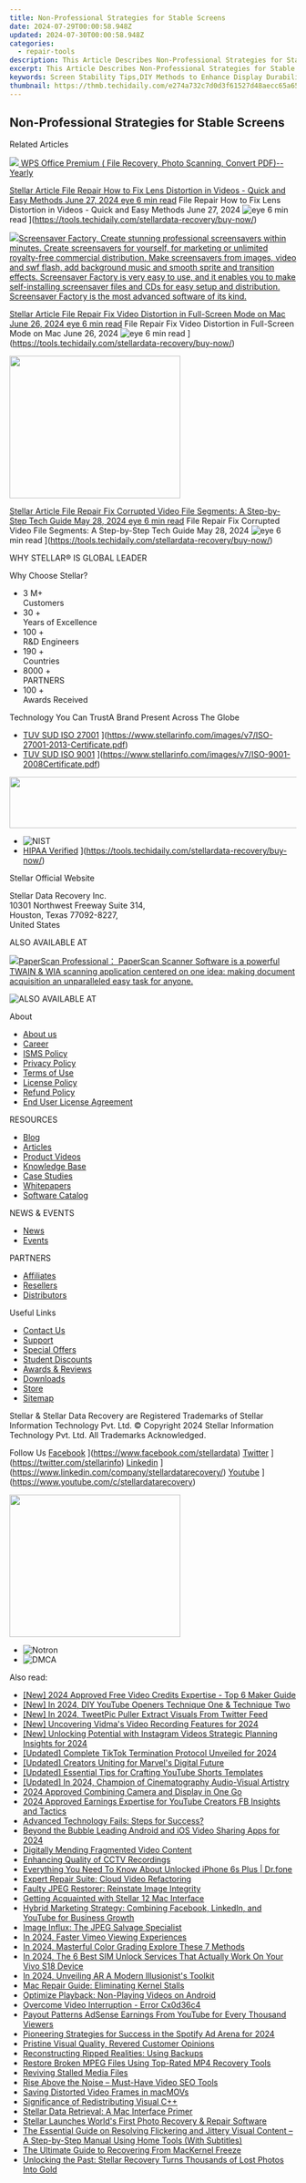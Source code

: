 ```yaml
---
title: Non-Professional Strategies for Stable Screens
date: 2024-07-29T00:00:58.948Z
updated: 2024-07-30T00:00:58.948Z
categories:
  - repair-tools
description: This Article Describes Non-Professional Strategies for Stable Screens
excerpt: This Article Describes Non-Professional Strategies for Stable Screens
keywords: Screen Stability Tips,DIY Methods to Enhance Display Durability,How to Prevent Tablet or Phone Cracks,Affordable Screen Protection Solutions,Easy Techniques for Extending LCD Life Span,Non-Professional Fixes for Shattered Screens,Budget-Friendly Ways to Secure Your Device Screen
thumbnail: https://thmb.techidaily.com/e274a732c7d0d3f61527d48aecc65a65fbbf84ca45a89dafe19b065f7716c31c.jpg
---
```


## Non-Professional Strategies for Stable Screens

Related Articles

<!-- affiliate ads begin -->
<a href="https://secure.2checkout.com/order/checkout.php?PRODS=38729081&QTY=1&AFFILIATE=108875&CART=1"><img src="https://website-prod.cache.wpscdn.com/img/wps-spreadsheet-free-excel-editor-online-offline-1x.93e269d.png" border="0">
WPS Office Premium ( File Recovery, Photo Scanning, Convert PDF)--Yearly</a>
<!-- affiliate ads end -->
[Stellar Article File Repair  How to Fix Lens Distortion in Videos - Quick and Easy Methods June 27, 2024 eye 6 min read](https://www.stellarinfo.com/public/image/article/Quick-Ways-to-Fix-Video-Distortion-1618.jpg) File Repair  How to Fix Lens Distortion in Videos - Quick and Easy Methods June 27, 2024 ![eye](https://www.stellarinfo.com/public/newarticle/images/eye.png) 6 min read ](https://tools.techidaily.com/stellardata-recovery/buy-now/)

<!-- affiliate ads begin -->
<a href="https://secure.2checkout.com/order/checkout.php?PRODS=194977&QTY=1&AFFILIATE=108875&CART=1"><img src="https://www.blumentals.net/scrfactory/images/screensaver-software.png" border="0">Screensaver Factory, Create stunning professional screensavers within minutes. Create screensavers for yourself, for marketing or unlimited royalty-free commercial distribution. Make screensavers from images, video and swf flash, add background music and smooth sprite and transition effects. Screensaver Factory is very easy to use, and it enables you to make self-installing screensaver files and CDs for easy setup and distribution. Screensaver Factory is the most advanced software of its kind.</a>
<!-- affiliate ads end -->
[Stellar Article File Repair  Fix Video Distortion in Full-Screen Mode on Mac June 26, 2024 eye 6 min read](https://www.stellarinfo.com/public/image/article/Quick-Ways-to-Fix-Video-Distortion-on-Mac-1617.jpg) File Repair  Fix Video Distortion in Full-Screen Mode on Mac June 26, 2024 ![eye](https://www.stellarinfo.com/public/newarticle/images/eye.png) 6 min read ](https://tools.techidaily.com/stellardata-recovery/buy-now/)

<!-- affiliate ads begin -->
<a href="https://boody-eco-wear.pxf.io/c/5597632/1567905/13846" target="_top" id="1567905"><img src="//a.impactradius-go.com/display-ad/13846-1567905" border="0" alt="" width="300" height="250"/></a><img height="0" width="0" src="https://imp.pxf.io/i/5597632/1567905/13846" style="position:absolute;visibility:hidden;" border="0" />
<!-- affiliate ads end -->
[Stellar Article File Repair  Fix Corrupted Video File Segments: A Step-by-Step Tech Guide May 28, 2024 eye 6 min read](https://www.stellarinfo.com/public/image/article/Fix-Corrupted-Video-File-Segments_A-Step-by-Step-Tech-Guide-1517.jpg) File Repair  Fix Corrupted Video File Segments: A Step-by-Step Tech Guide May 28, 2024 ![eye](https://www.stellarinfo.com/public/newarticle/images/eye.png) 6 min read ](https://tools.techidaily.com/stellardata-recovery/buy-now/)

 WHY STELLAR® IS GLOBAL LEADER

 Why Choose Stellar?

* 3  M+  
Customers
* 30 +  
Years of Excellence
* 100 +  
R&D Engineers
* 190 +  
Countries
* 8000 +  
PARTNERS
* 100 +  
Awards Received

 Technology You Can TrustA Brand Present Across The Globe

* [TUV SUD ISO 27001](https://www.stellarinfo.com/images/v7/tuv1.png) ](https://www.stellarinfo.com/images/v7/ISO-27001-2013-Certificate.pdf)
* [TUV SUD ISO 9001](https://www.stellarinfo.com/images/v7/tuv2.png) ](https://www.stellarinfo.com/images/v7/ISO-9001-2008Certificate.pdf)
<!-- affiliate ads begin -->
<a href="https://mindmanager.sjv.io/c/5597632/1787667/20231" target="_top" id="1787667"><img src="//a.impactradius-go.com/display-ad/20231-1787667" border="0" alt="" width="728" height="90"/></a><img height="0" width="0" src="https://imp.pxf.io/i/5597632/1787667/20231" style="position:absolute;visibility:hidden;" border="0" />
<!-- affiliate ads end -->
* ![NIST](https://www.stellarinfo.com/images/v7/nist.png)
* [HIPAA Verified](https://www.stellarinfo.com/images/v7/hipa.png) ](https://tools.techidaily.com/stellardata-recovery/buy-now/)

 Stellar Official Website

 Stellar Data Recovery Inc.  
 10301 Northwest Freeway Suite 314,  
 Houston, Texas 77092-8227,  
 United States

 ALSO AVAILABLE AT

<!-- affiliate ads begin -->
<a href="https://secure.2checkout.com/order/checkout.php?PRODS=37540879&QTY=1&AFFILIATE=108875&CART=1"><img src="https://paperscan.orpalis.com/img/content/You_prefer_to_use.png" border="0">PaperScan Professional： PaperScan Scanner Software is a powerful TWAIN & WIA scanning application centered on one idea: making document acquisition an unparalleled easy task for anyone.</a>
<!-- affiliate ads end -->
![ALSO AVAILABLE AT](https://www.stellarinfo.com/images/v7/Partners_logo_new.png)

 About

* [About us](https://tools.techidaily.com/stellardata-recovery/buy-now/)
* [Career](https://tools.techidaily.com/stellardata-recovery/buy-now/)
* [ISMS Policy](https://tools.techidaily.com/stellardata-recovery/buy-now/)
* [Privacy Policy](https://tools.techidaily.com/stellardata-recovery/buy-now/)
* [Terms of Use](https://tools.techidaily.com/stellardata-recovery/buy-now/)
* [License Policy](https://www.stellarinfo.com/software-licensing-usage.php)
* [Refund Policy](https://tools.techidaily.com/stellardata-recovery/buy-now/)
* [End User License Agreement](https://tools.techidaily.com/stellardata-recovery/buy-now/)

 RESOURCES

* [Blog](https://tools.techidaily.com/stellardata-recovery/buy-now/)
* [Articles](https://tools.techidaily.com/stellardata-recovery/buy-now/)
* [Product Videos](https://tools.techidaily.com/stellardata-recovery/buy-now/)
* [Knowledge Base](https://tools.techidaily.com/stellardata-recovery/buy-now/)
* [Case Studies](https://tools.techidaily.com/stellardata-recovery/buy-now/)
* [Whitepapers](https://tools.techidaily.com/stellardata-recovery/buy-now/)
* [Software Catalog](https://tools.techidaily.com/stellardata-recovery/buy-now/)

 NEWS & EVENTS

* [News](https://tools.techidaily.com/stellardata-recovery/buy-now/)
* [Events](https://www.stellarinfo.com/affiliate-summit/affiliate-summit.php)

 PARTNERS

* [Affiliates](https://tools.techidaily.com/stellardata-recovery/buy-now/)
* [Resellers](https://tools.techidaily.com/stellardata-recovery/buy-now/)
* [Distributors](https://tools.techidaily.com/stellardata-recovery/buy-now/)

 Useful Links

* [Contact Us](https://www.stellarinfo.com/contact/contact-us.php)
* [Support](https://tools.techidaily.com/stellardata-recovery/buy-now/)
* [Special Offers](https://tools.techidaily.com/stellardata-recovery/buy-now/)
* [Student Discounts](https://www.stellarinfo.com/student-discount/)
* [Awards & Reviews](https://tools.techidaily.com/stellardata-recovery/buy-now/)
* [Downloads](https://www.stellarinfo.com/download.php)
* [Store](https://tools.techidaily.com/stellardata-recovery/buy-now/)
* [Sitemap](https://www.stellarinfo.com/sitemap.php)

 Stellar & Stellar Data Recovery are Registered Trademarks of Stellar Information Technology Pvt. Ltd. © Copyright 2024 Stellar Information Technology Pvt. Ltd. All Trademarks Acknowledged.

Follow Us [Facebook](https://www.stellarinfo.com/Images/fb.png) ](https://www.facebook.com/stellardata) [Twitter](https://www.stellarinfo.com/Images/tw.png) ](https://twitter.com/stellarinfo) [Linkedin](https://www.stellarinfo.com/Images/in.png) ](https://www.linkedin.com/company/stellardatarecovery/) [Youtube](https://www.stellarinfo.com/newblacktheme/images/yt.png) ](https://www.youtube.com/c/stellardatarecovery)

<!-- affiliate ads begin -->
<a href="https://imp.i357552.net/c/5597632/863039/11832" target="_top" id="863039"><img src="//a.impactradius-go.com/display-ad/11832-863039" border="0" alt="" width="300" height="250"/></a>
<!-- affiliate ads end -->
* ![Notron](https://www.stellarinfo.com/images/v7/notron.png)
* ![DMCA](https://www.stellarinfo.com/images/v7/dmca.png)

<ins class="adsbygoogle"
     style="display:block"
     data-ad-format="autorelaxed"
     data-ad-client="ca-pub-7571918770474297"
     data-ad-slot="1223367746"></ins>



<ins class="adsbygoogle"
     style="display:block"
     data-ad-client="ca-pub-7571918770474297"
     data-ad-slot="8358498916"
     data-ad-format="auto"
     data-full-width-responsive="true"></ins>



<span class="atpl-alsoreadstyle">Also read:</span>
<div><ul>
<li><a href="https://eaxpv-info.techidaily.com/new-2024-approved-free-video-credits-expertise-top-6-maker-guide/"><u>[New] 2024 Approved  Free Video Credits Expertise - Top 6 Maker Guide</u></a></li>
<li><a href="https://facebook-record-videos.techidaily.com/new-in-2024-diy-youtube-openers-technique-one-and-technique-two/"><u>[New] In 2024, DIY YouTube Openers  Technique One & Technique Two</u></a></li>
<li><a href="https://twitter-videos.techidaily.com/new-in-2024-tweetpic-puller-extract-visuals-from-twitter-feed/"><u>[New] In 2024, TweetPic Puller  Extract Visuals From Twitter Feed</u></a></li>
<li><a href="https://screen-mirroring-recording.techidaily.com/new-uncovering-vidmas-video-recording-features-for-2024/"><u>[New] Uncovering Vidma's Video Recording Features for 2024</u></a></li>
<li><a href="https://instagram-video-files.techidaily.com/new-unlocking-potential-with-instagram-videos-strategic-planning-insights-for-2024/"><u>[New] Unlocking Potential with Instagram Videos  Strategic Planning Insights for 2024</u></a></li>
<li><a href="https://tiktok-clips.techidaily.com/updated-complete-tiktok-termination-protocol-unveiled-for-2024/"><u>[Updated] Complete TikTok Termination Protocol Unveiled for 2024</u></a></li>
<li><a href="https://youtube-videos.techidaily.com/updated-creators-uniting-for-marvels-digital-future/"><u>[Updated] Creators Uniting for Marvel's Digital Future</u></a></li>
<li><a href="https://youtube-web.techidaily.com/ed-essential-tips-for-crafting-youtube-shorts-templates/"><u>[Updated] Essential Tips for Crafting YouTube Shorts Templates</u></a></li>
<li><a href="https://youtube-tips.techidaily.com/ed-in-2024-champion-of-cinematography-audio-visual-artistry/"><u>[Updated] In 2024, Champion of Cinematography  Audio-Visual Artistry</u></a></li>
<li><a href="https://remote-screen-capture.techidaily.com/2024-approved-combining-camera-and-display-in-one-go/"><u>2024 Approved  Combining Camera and Display in One Go</u></a></li>
<li><a href="https://facebook-video-recording.techidaily.com/2024-approved-earnings-expertise-for-youtube-creators-fb-insights-and-tactics/"><u>2024 Approved  Earnings Expertise for YouTube Creators  FB Insights and Tactics</u></a></li>
<li><a href="https://data-wizards.techidaily.com/advanced-technology-fails-steps-for-success/"><u>Advanced Technology Fails: Steps for Success?</u></a></li>
<li><a href="https://extra-hints.techidaily.com/beyond-the-bubble-leading-android-and-ios-video-sharing-apps-for-2024/"><u>Beyond the Bubble  Leading Android and iOS Video Sharing Apps for 2024</u></a></li>
<li><a href="https://data-wizards.techidaily.com/digitally-mending-fragmented-video-content/"><u>Digitally Mending Fragmented Video Content</u></a></li>
<li><a href="https://data-wizards.techidaily.com/enhancing-quality-of-cctv-recordings/"><u>Enhancing Quality of CCTV Recordings</u></a></li>
<li><a href="https://iphone-unlock.techidaily.com/everything-you-need-to-know-about-unlocked-iphone-6s-plus-drfone-by-drfone-ios/"><u>Everything You Need To Know About Unlocked iPhone 6s Plus | Dr.fone</u></a></li>
<li><a href="https://data-wizards.techidaily.com/expert-repair-suite-cloud-video-refactoring/"><u>Expert Repair Suite: Cloud Video Refactoring</u></a></li>
<li><a href="https://data-wizards.techidaily.com/faulty-jpeg-restorer-reinstate-image-integrity/"><u>Faulty JPEG Restorer: Reinstate Image Integrity</u></a></li>
<li><a href="https://data-wizards.techidaily.com/getting-acquainted-with-stellar-12-mac-interface/"><u>Getting Acquainted with Stellar 12 Mac Interface</u></a></li>
<li><a href="https://data-wizards.techidaily.com/hybrid-marketing-strategy-combining-facebook-linkedin-and-youtube-for-business-growth/"><u>Hybrid Marketing Strategy: Combining Facebook, LinkedIn, and YouTube for Business Growth</u></a></li>
<li><a href="https://data-wizards.techidaily.com/image-influx-the-jpeg-salvage-specialist/"><u>Image Influx: The JPEG Salvage Specialist</u></a></li>
<li><a href="https://vimeo-videos.techidaily.com/in-2024-faster-vimeo-viewing-experiences/"><u>In 2024, Faster Vimeo Viewing Experiences</u></a></li>
<li><a href="https://extra-skills.techidaily.com/in-2024-masterful-color-grading-explore-these-7-methods/"><u>In 2024, Masterful Color Grading  Explore These 7 Methods</u></a></li>
<li><a href="https://sim-unlock.techidaily.com/in-2024-the-6-best-sim-unlock-services-that-actually-work-on-your-vivo-s18-device-by-drfone-android/"><u>In 2024, The 6 Best SIM Unlock Services That Actually Work On Your Vivo S18 Device</u></a></li>
<li><a href="https://some-guidance.techidaily.com/in-2024-unveiling-ar-a-modern-illusionists-toolkit/"><u>In 2024, Unveiling AR  A Modern Illusionist's Toolkit</u></a></li>
<li><a href="https://data-wizards.techidaily.com/mac-repair-guide-eliminating-kernel-stalls/"><u>Mac Repair Guide: Eliminating Kernel Stalls</u></a></li>
<li><a href="https://data-wizards.techidaily.com/optimize-playback-non-playing-videos-on-android/"><u>Optimize Playback: Non-Playing Videos on Android</u></a></li>
<li><a href="https://data-wizards.techidaily.com/overcome-video-interruption-error-cx0d36c4/"><u>Overcome Video Interruption - Error Cx0d36c4</u></a></li>
<li><a href="https://youtube-web.techidaily.com/t-patterns-adsense-earnings-from-youtube-for-every-thousand-viewers/"><u>Payout Patterns  AdSense Earnings From YouTube for Every Thousand Viewers</u></a></li>
<li><a href="https://extra-support.techidaily.com/pioneering-strategies-for-success-in-the-spotify-ad-arena-for-2024/"><u>Pioneering Strategies for Success in the Spotify Ad Arena for 2024</u></a></li>
<li><a href="https://data-wizards.techidaily.com/pristine-visual-quality-revered-customer-opinions/"><u>Pristine Visual Quality, Revered Customer Opinions</u></a></li>
<li><a href="https://data-wizards.techidaily.com/reconstructing-ripped-realities-using-backups/"><u>Reconstructing Ripped Realities: Using Backups</u></a></li>
<li><a href="https://data-wizards.techidaily.com/restore-broken-mpeg-files-using-top-rated-mp4-recovery-tools/"><u>Restore Broken MPEG Files Using Top-Rated MP4 Recovery Tools</u></a></li>
<li><a href="https://data-wizards.techidaily.com/reviving-stalled-media-files/"><u>Reviving Stalled Media Files</u></a></li>
<li><a href="https://youtube-video-recordings.techidaily.com/rise-above-the-noise-must-have-video-seo-tools/"><u>Rise Above the Noise – Must-Have Video SEO Tools</u></a></li>
<li><a href="https://data-wizards.techidaily.com/saving-distorted-video-frames-in-macmovs/"><u>Saving Distorted Video Frames in macMOVs</u></a></li>
<li><a href="https://windows11.techidaily.com/significance-of-redistributing-visual-cplusplus/"><u>Significance of Redistributing Visual C++</u></a></li>
<li><a href="https://data-wizards.techidaily.com/stellar-data-retrieval-a-mac-interface-primer/"><u>Stellar Data Retrieval: A Mac Interface Primer</u></a></li>
<li><a href="https://data-wizards.techidaily.com/stellar-launches-worlds-first-photo-recovery-and-repair-software/"><u>Stellar Launches World's First Photo Recovery & Repair Software</u></a></li>
<li><a href="https://data-wizards.techidaily.com/the-essential-guide-on-resolving-flickering-and-jittery-visual-content-a-step-by-step-manual-using-home-tools-with-subtitles/"><u>The Essential Guide on Resolving Flickering and Jittery Visual Content – A Step-by-Step Manual Using Home Tools (With Subtitles)</u></a></li>
<li><a href="https://data-wizards.techidaily.com/the-ultimate-guide-to-recovering-from-mackernel-freeze/"><u>The Ultimate Guide to Recovering From MacKernel Freeze</u></a></li>
<li><a href="https://data-wizards.techidaily.com/unlocking-the-past-stellar-recovery-turns-thousands-of-lost-photos-into-gold/"><u>Unlocking the Past: Stellar Recovery Turns Thousands of Lost Photos Into Gold</u></a></li>
</ul></div>
